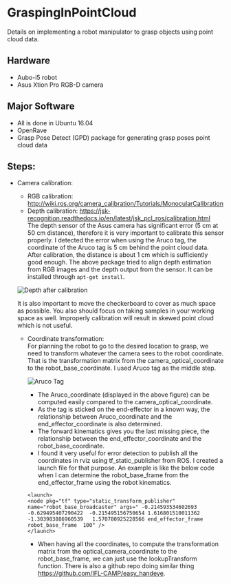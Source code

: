 # GraspingInPointCloud
Details on implementing a robot manipulator to grasp objects using point cloud data.

## Hardware
- Aubo-i5 robot
- Asus Xtion Pro RGB-D camera

## Major Software
- All is done in Ubuntu 16.04
- OpenRave
- Grasp Pose Detect (GPD) package for generating grasp poses point cloud data

## Steps:
- Camera calibration:
  - RGB calibration: http://wiki.ros.org/camera_calibration/Tutorials/MonocularCalibration
  - Depth calibration: https://jsk-recognition.readthedocs.io/en/latest/jsk_pcl_ros/calibration.html <br /> The depth sensor of the Asus camera has significant error (5 cm at 50 cm distance), therefore it is very important to calibrate this sensor properly. I detected the error when using the Aruco tag, the coordinate of the Aruco tag is 5 cm behind the point cloud data. After calibration, the distance is about 1 cm which is sufficiently good enough. The above package tried to align depth estimation from RGB images and the depth output from the sensor. It can be installed through ```apt-get install```. 
  
  ![Depth after calibration](https://github.com/hhn1n15/GraspingInPointCloud/blob/master/images/after_calibration_2.png)
  
  It is also important to move the checkerboard to cover as much space as possible. You also should focus on taking samples in your working space as well. Improperly calibration will result in skewed point cloud which is not useful.
  
  - Coordinate transformation: <br /> For planning the robot to go to the desired location to grasp, we need to transform whatever the camera sees to the robot coordinate. That is the transformation matrix from the camera_optical_coordinate to the robot_base_coordinate. I used Aruco tag as the middle step.
  
    ![Aruco Tag](https://github.com/hhn1n15/GraspingInPointCloud/blob/master/images/Aruco_Calibration.png)
    
      - The Aruco_coordinate (displayed in the above figure) can be computed easily compared to the camera_optical_coordinate. 
      - As the tag is sticked on the end-effector in a known way, the relationship between Aruco_coordinate and the end_effector_coordinate is also determined.
      - The forward kinematics gives you the last missing piece, the relationship between the end_effector_coordinate and the robot_base_coordinate.
      - I found it very useful for error detection to publish all the coordinates in rviz using tf_static_publisher from ROS. I created a launch file for that purpose. An example is like the below code when I can determine the robot_base_frame from the end_effector_frame using the robot kinematics.
      
      ```
      <launch>
      <node pkg="tf" type="static_transform_publisher" name="robot_base_broadcaster" args=" -0.214593534602693  -0.629495407290422  -0.215495156750654 1.616801510011362  -1.303983886960539   1.570780925228566 end_effector_frame robot_base_frame  100" />
      </launch>      
      ```
      - When having all the coordinates, to compute the transformation matrix from the optical_camera_coordinate to the robot_base_frame, we can just use the lookupTransform function. There is also a github repo doing similar thing https://github.com/IFL-CAMP/easy_handeye.
      
